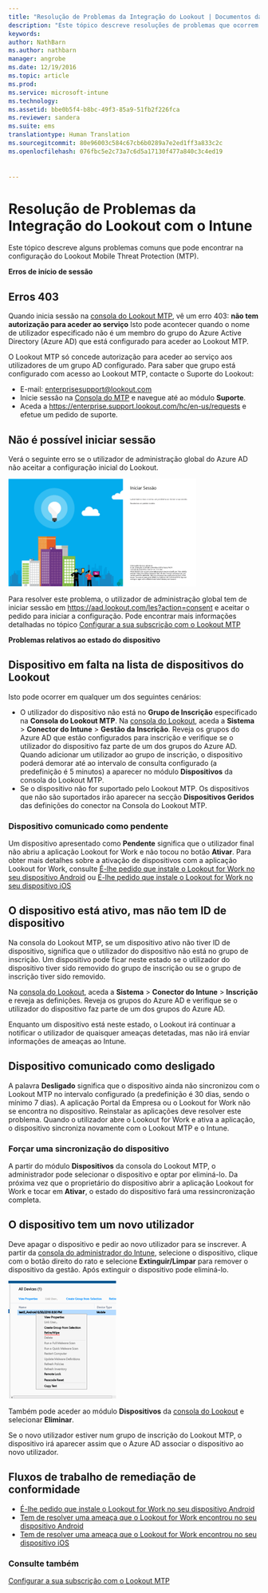 ```yaml
---
title: "Resolução de Problemas da Integração do Lookout | Documentos da Microsoft"
description: "Este tópico descreve resoluções de problemas que ocorrem frequentemente com a Integração do Lookout"
keywords: 
author: NathBarn
ms.author: nathbarn
manager: angrobe
ms.date: 12/19/2016
ms.topic: article
ms.prod: 
ms.service: microsoft-intune
ms.technology: 
ms.assetid: bbe0b5f4-b8bc-49f3-85a9-51fb2f226fca
ms.reviewer: sandera
ms.suite: ems
translationtype: Human Translation
ms.sourcegitcommit: 80e96003c584c67cb6b0289a7e2ed1ff3a833c2c
ms.openlocfilehash: 076fbc5e2c73a7c6d5a17130f477a840c3c4ed19


---
```


# <a name="troubleshoot-lookout-integration-with-intune"></a>Resolução de Problemas da Integração do Lookout com o Intune
Este tópico descreve alguns problemas comuns que pode encontrar na configuração do Lookout Mobile Threat Protection (MTP).

**Erros de início de sessão**

## <a name="403-errors"></a>Erros 403
Quando inicia sessão na [consola do Lookout MTP](https://aad.lookout.com), vê um erro 403: **não tem autorização para aceder ao serviço** Isto pode acontecer quando o nome de utilizador especificado não é um membro do grupo do Azure Active Directory (Azure AD) que está configurado para aceder ao Lookout MTP.

O Lookout MTP só concede autorização para aceder ao serviço aos utilizadores de um grupo AD configurado. Para saber que grupo está configurado com acesso ao Lookout MTP, contacte o Suporte do Lookout:

* E-mail: enterprisesupport@lookout.com
* Inicie sessão na [Consola do MTP](http://aad.lookout.com) e navegue até ao módulo **Suporte**.
* Aceda a https://enterprise.support.lookout.com/hc/en-us/requests e efetue um pedido de suporte.

## <a name="unable-to-sign-in"></a>Não é possível iniciar sessão
Verá o seguinte erro se o utilizador de administração global do Azure AD não aceitar a configuração inicial do Lookout.

![captura de ecrã do ecrã de início de sessão do Lookout a mostrar um erro de início de sessão](../media/mtp/lookout-mtp-consent-not-accepted-error.png)

Para resolver este problema, o utilizador de administração global tem de iniciar sessão em https://aad.lookout.com/les?action=consent e aceitar o pedido para iniciar a configuração. Pode encontrar mais informações detalhadas no tópico [Configurar a sua subscrição com o Lookout MTP](../deploy-use/set-up-your-subscription-with-lookout-mtp.md)

**Problemas relativos ao estado do dispositivo**

## <a name="device-missing-from-lookout-device-list"></a>Dispositivo em falta na lista de dispositivos do Lookout

Isto pode ocorrer em qualquer um dos seguintes cenários:
* O utilizador do dispositivo não está no **Grupo de Inscrição** especificado na **Consola do Lookout MTP**.  Na [consola do Lookout](http://aad.lookout.com), aceda a **Sistema** > **Conector do Intune** > **Gestão da Inscrição**.  Reveja os grupos do Azure AD que estão configurados para inscrição e verifique se o utilizador do dispositivo faz parte de um dos grupos do Azure AD.  Quando adicionar um utilizador ao grupo de inscrição, o dispositivo poderá demorar até ao intervalo de consulta configurado (a predefinição é 5 minutos) a aparecer no módulo **Dispositivos** da consola do Lookout MTP.
* Se o dispositivo não for suportado pelo Lookout MTP.  Os dispositivos que não são suportados irão aparecer na secção **Dispositivos Geridos** das definições do conector na Consola do Lookout MTP.

### <a name="device-reported-as-pending"></a>Dispositivo comunicado como **pendente**

Um dispositivo apresentado como **Pendente** significa que o utilizador final não abriu a aplicação Lookout for Work e não tocou no botão **Ativar**. Para obter mais detalhes sobre a ativação de dispositivos com a aplicação Lookout for Work, consulte [É-lhe pedido que instale o Lookout for Work no seu dispositivo Android](http://docs.microsoft.com/intune/enduser/you-are-prompted-to-install-lookout-for-work-android) ou [É-lhe pedido que instale o Lookout for Work no seu dispositivo iOS](https://docs.microsoft.com/en-us/intune/enduser/you-are-prompted-to-install-lookout-for-work-ios)

## <a name="device-whos-active-but-has-no-device-id"></a>O dispositivo está ativo, mas não tem ID de dispositivo
Na consola do Lookout MTP, se um dispositivo ativo não tiver ID de dispositivo, significa que o utilizador do dispositivo não está no grupo de inscrição. Um dispositivo pode ficar neste estado se o utilizador do dispositivo tiver sido removido do grupo de inscrição ou se o grupo de inscrição tiver sido removido.

Na [consola do Lookout](http://aad.lookout.com), aceda a **Sistema** > **Conector do Intune** > **Inscrição** e reveja as definições.  Reveja os grupos do Azure AD e verifique se o utilizador do dispositivo faz parte de um dos grupos do Azure AD.

Enquanto um dispositivo está neste estado, o Lookout irá continuar a notificar o utilizador de quaisquer ameaças detetadas, mas não irá enviar informações de ameaças ao Intune.

## <a name="device-reported-as-disconnected"></a>Dispositivo comunicado como **desligado**

A palavra **Desligado** significa que o dispositivo ainda não sincronizou com o Lookout MTP no intervalo configurado (a predefinição é 30 dias, sendo o mínimo 7 dias). A aplicação Portal da Empresa ou o Lookout for Work não se encontra no dispositivo. Reinstalar as aplicações deve resolver este problema. Quando o utilizador abre o Lookout for Work e ativa a aplicação, o dispositivo sincroniza novamente com o Lookout MTP e o Intune.    

### <a name="forcing-a-device-sync"></a>Forçar uma sincronização do dispositivo
A partir do módulo **Dispositivos** da consola do Lookout MTP, o administrador pode selecionar o dispositivo e optar por eliminá-lo.   Da próxima vez que o proprietário do dispositivo abrir a aplicação Lookout for Work e tocar em **Ativar**, o estado do dispositivo fará uma ressincronização completa.

## <a name="device-has-a-new-user"></a>O dispositivo tem um novo utilizador
Deve apagar o dispositivo e pedir ao novo utilizador para se inscrever.  A partir da [consola do administrador do Intune](https://manage.microsoft.com), selecione o dispositivo, clique com o botão direito do rato e selecione **Extinguir/Limpar** para remover o dispositivo da gestão. Após extinguir o dispositivo pode eliminá-lo.

![captura de ecrã do módulo dispositivo na consola de administração do Intune com a opção extinguir/limpar apresentada](../media/mtp/mtp-retire-device-intune-console.png)

Também pode aceder ao módulo **Dispositivos** da [consola do Lookout](http://aad.lookout.com) e selecionar **Eliminar**.  

Se o novo utilizador estiver num grupo de inscrição do Lookout MTP, o dispositivo irá aparecer assim que o Azure AD associar o dispositivo ao novo utilizador.

## <a name="compliance-remediation-workflows"></a>Fluxos de trabalho de remediação de conformidade
- [É-lhe pedido que instale o Lookout for Work no seu dispositivo Android]( http://docs.microsoft.com/intune/enduser/you-are-prompted-to-install-lookout-for-work-android)
- [Tem de resolver uma ameaça que o Lookout for Work encontrou no seu dispositivo Android](http://docs.microsoft.com/intune/enduser/you-need-to-resolve-a-threat-found-by-lookout-for-work-android)
- [Tem de resolver uma ameaça que o Lookout for Work encontrou no seu dispositivo iOS](https://docs.microsoft.com/en-us/intune/enduser/you-need-to-resolve-a-threat-found-by-lookout-for-work-ios)


### <a name="see-also"></a>Consulte também
[Configurar a sua subscrição com o Lookout MTP](https://docs.microsoft.com/en-us/intune/deploy-use/set-up-your-subscription-with-lookout-mtp)



<!--HONumber=Dec16_HO4-->



